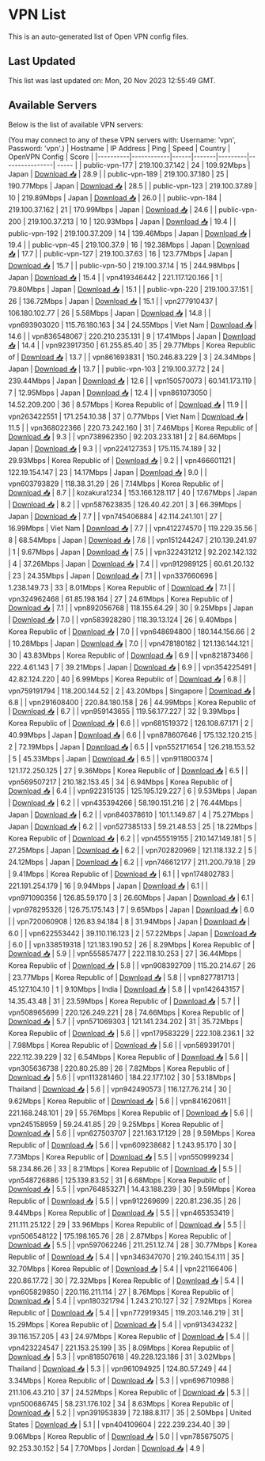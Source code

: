 # VPN List

This is an auto-generated list of Open VPN config files.

## Last Updated

This list was last updated on: Mon, 20 Nov 2023 12:55:49 GMT.

## Available Servers

Below is the list of available VPN servers:

(You may connect to any of these VPN servers with: Username: 'vpn', Password: 'vpn'.)
| Hostname | IP Address | Ping | Speed | Country | OpenVPN Config | Score |
|----------|------------|------|-------|---------|----------------| ----- |
| public-vpn-177 | 219.100.37.142 | 24 | 109.92Mbps | Japan | [Download 📥](./configs/server_0_JP.ovpn) | 28.9 |
| public-vpn-189 | 219.100.37.180 | 25 | 190.77Mbps | Japan | [Download 📥](./configs/server_1_JP.ovpn) | 28.5 |
| public-vpn-123 | 219.100.37.89 | 10 | 219.89Mbps | Japan | [Download 📥](./configs/server_2_JP.ovpn) | 26.0 |
| public-vpn-184 | 219.100.37.162 | 21 | 170.99Mbps | Japan | [Download 📥](./configs/server_3_JP.ovpn) | 24.6 |
| public-vpn-200 | 219.100.37.213 | 10 | 120.93Mbps | Japan | [Download 📥](./configs/server_4_JP.ovpn) | 19.4 |
| public-vpn-192 | 219.100.37.209 | 14 | 139.46Mbps | Japan | [Download 📥](./configs/server_5_JP.ovpn) | 19.4 |
| public-vpn-45 | 219.100.37.9 | 16 | 192.38Mbps | Japan | [Download 📥](./configs/server_6_JP.ovpn) | 17.7 |
| public-vpn-127 | 219.100.37.63 | 16 | 123.77Mbps | Japan | [Download 📥](./configs/server_7_JP.ovpn) | 15.7 |
| public-vpn-50 | 219.100.37.14 | 15 | 244.98Mbps | Japan | [Download 📥](./configs/server_8_JP.ovpn) | 15.4 |
| vpn419346442 | 221.117.120.166 | 1 | 79.80Mbps | Japan | [Download 📥](./configs/server_9_JP.ovpn) | 15.1 |
| public-vpn-220 | 219.100.37.151 | 26 | 136.72Mbps | Japan | [Download 📥](./configs/server_10_JP.ovpn) | 15.1 |
| vpn277910437 | 106.180.102.77 | 26 | 5.58Mbps | Japan | [Download 📥](./configs/server_11_JP.ovpn) | 14.8 |
| vpn693903020 | 115.76.180.163 | 34 | 24.55Mbps | Viet Nam | [Download 📥](./configs/server_12_VN.ovpn) | 14.6 |
| vpn836548067 | 220.210.235.131 | 9 | 17.41Mbps | Japan | [Download 📥](./configs/server_13_JP.ovpn) | 14.4 |
| vpn923917350 | 61.255.85.40 | 35 | 29.77Mbps | Korea Republic of | [Download 📥](./configs/server_14_KR.ovpn) | 13.7 |
| vpn861693831 | 150.246.83.229 | 3 | 24.34Mbps | Japan | [Download 📥](./configs/server_15_JP.ovpn) | 13.7 |
| public-vpn-103 | 219.100.37.72 | 24 | 239.44Mbps | Japan | [Download 📥](./configs/server_16_JP.ovpn) | 12.6 |
| vpn150570073 | 60.141.173.119 | 7 | 12.95Mbps | Japan | [Download 📥](./configs/server_17_JP.ovpn) | 12.4 |
| vpn861073050 | 14.52.209.200 | 36 | 8.57Mbps | Korea Republic of | [Download 📥](./configs/server_18_KR.ovpn) | 11.9 |
| vpn263422551 | 171.254.10.38 | 37 | 0.77Mbps | Viet Nam | [Download 📥](./configs/server_19_VN.ovpn) | 11.5 |
| vpn368022366 | 220.73.242.160 | 31 | 7.46Mbps | Korea Republic of | [Download 📥](./configs/server_20_KR.ovpn) | 9.3 |
| vpn738962350 | 92.203.233.181 | 2 | 84.66Mbps | Japan | [Download 📥](./configs/server_21_JP.ovpn) | 9.3 |
| vpn224127353 | 175.115.74.189 | 32 | 29.93Mbps | Korea Republic of | [Download 📥](./configs/server_22_KR.ovpn) | 9.2 |
| vpn466601121 | 122.19.154.147 | 23 | 14.17Mbps | Japan | [Download 📥](./configs/server_23_JP.ovpn) | 9.0 |
| vpn603793829 | 118.38.31.29 | 26 | 7.14Mbps | Korea Republic of | [Download 📥](./configs/server_24_KR.ovpn) | 8.7 |
| kozakura1234 | 153.166.128.117 | 40 | 17.67Mbps | Japan | [Download 📥](./configs/server_25_JP.ovpn) | 8.2 |
| vpn587623835 | 126.40.42.201 | 3 | 66.39Mbps | Japan | [Download 📥](./configs/server_26_JP.ovpn) | 7.7 |
| vpn745406884 | 42.114.241.101 | 27 | 16.99Mbps | Viet Nam | [Download 📥](./configs/server_27_VN.ovpn) | 7.7 |
| vpn412274570 | 119.229.35.56 | 8 | 68.54Mbps | Japan | [Download 📥](./configs/server_28_JP.ovpn) | 7.6 |
| vpn151244247 | 210.139.241.97 | 1 | 9.67Mbps | Japan | [Download 📥](./configs/server_29_JP.ovpn) | 7.5 |
| vpn322431212 | 92.202.142.132 | 4 | 37.26Mbps | Japan | [Download 📥](./configs/server_30_JP.ovpn) | 7.4 |
| vpn912989125 | 60.61.20.132 | 23 | 24.35Mbps | Japan | [Download 📥](./configs/server_31_JP.ovpn) | 7.1 |
| vpn337660696 | 1.238.149.73 | 33 | 8.01Mbps | Korea Republic of | [Download 📥](./configs/server_32_KR.ovpn) | 7.1 |
| vpn324962468 | 61.85.198.164 | 27 | 24.61Mbps | Korea Republic of | [Download 📥](./configs/server_33_KR.ovpn) | 7.1 |
| vpn892056768 | 118.155.64.29 | 30 | 9.25Mbps | Japan | [Download 📥](./configs/server_34_JP.ovpn) | 7.0 |
| vpn583928280 | 118.39.13.124 | 26 | 9.40Mbps | Korea Republic of | [Download 📥](./configs/server_35_KR.ovpn) | 7.0 |
| vpn648694800 | 180.144.156.66 | 2 | 10.28Mbps | Japan | [Download 📥](./configs/server_36_JP.ovpn) | 7.0 |
| vpn478180182 | 121.136.144.121 | 30 | 43.83Mbps | Korea Republic of | [Download 📥](./configs/server_37_KR.ovpn) | 6.9 |
| vpn821873466 | 222.4.61.143 | 7 | 39.21Mbps | Japan | [Download 📥](./configs/server_38_JP.ovpn) | 6.9 |
| vpn354225491 | 42.82.124.220 | 40 | 6.99Mbps | Korea Republic of | [Download 📥](./configs/server_39_KR.ovpn) | 6.8 |
| vpn759191794 | 118.200.144.52 | 2 | 43.20Mbps | Singapore | [Download 📥](./configs/server_40_SG.ovpn) | 6.8 |
| vpn291608400 | 220.84.180.158 | 26 | 44.99Mbps | Korea Republic of | [Download 📥](./configs/server_41_KR.ovpn) | 6.7 |
| vpn959143655 | 119.56.177.227 | 32 | 9.39Mbps | Korea Republic of | [Download 📥](./configs/server_42_KR.ovpn) | 6.6 |
| vpn681519372 | 126.108.67.171 | 2 | 40.99Mbps | Japan | [Download 📥](./configs/server_43_JP.ovpn) | 6.6 |
| vpn878607646 | 175.132.120.215 | 2 | 72.19Mbps | Japan | [Download 📥](./configs/server_44_JP.ovpn) | 6.5 |
| vpn552171654 | 126.218.153.52 | 5 | 45.33Mbps | Japan | [Download 📥](./configs/server_45_JP.ovpn) | 6.5 |
| vpn911800374 | 121.172.250.125 | 27 | 9.36Mbps | Korea Republic of | [Download 📥](./configs/server_46_KR.ovpn) | 6.5 |
| vpn569507217 | 210.182.153.45 | 34 | 6.94Mbps | Korea Republic of | [Download 📥](./configs/server_47_KR.ovpn) | 6.4 |
| vpn922315135 | 125.195.129.227 | 6 | 9.53Mbps | Japan | [Download 📥](./configs/server_48_JP.ovpn) | 6.2 |
| vpn435394266 | 58.190.151.216 | 2 | 76.44Mbps | Japan | [Download 📥](./configs/server_49_JP.ovpn) | 6.2 |
| vpn840378610 | 101.1.149.87 | 4 | 75.27Mbps | Japan | [Download 📥](./configs/server_50_JP.ovpn) | 6.2 |
| vpn527385133 | 59.21.48.53 | 25 | 18.22Mbps | Korea Republic of | [Download 📥](./configs/server_51_KR.ovpn) | 6.2 |
| vpn455519155 | 210.147.149.181 | 5 | 27.25Mbps | Japan | [Download 📥](./configs/server_52_JP.ovpn) | 6.2 |
| vpn702820969 | 121.118.132.2 | 5 | 24.12Mbps | Japan | [Download 📥](./configs/server_53_JP.ovpn) | 6.2 |
| vpn746612177 | 211.200.79.18 | 29 | 9.41Mbps | Korea Republic of | [Download 📥](./configs/server_54_KR.ovpn) | 6.1 |
| vpn174802783 | 221.191.254.179 | 16 | 9.94Mbps | Japan | [Download 📥](./configs/server_55_JP.ovpn) | 6.1 |
| vpn971090356 | 126.85.59.170 | 3 | 26.60Mbps | Japan | [Download 📥](./configs/server_56_JP.ovpn) | 6.1 |
| vpn978295326 | 126.75.175.143 | 7 | 9.65Mbps | Japan | [Download 📥](./configs/server_57_JP.ovpn) | 6.0 |
| vpn720060908 | 126.83.94.184 | 8 | 31.94Mbps | Japan | [Download 📥](./configs/server_58_JP.ovpn) | 6.0 |
| vpn622553442 | 39.110.116.123 | 2 | 57.22Mbps | Japan | [Download 📥](./configs/server_59_JP.ovpn) | 6.0 |
| vpn338519318 | 121.183.190.52 | 26 | 8.29Mbps | Korea Republic of | [Download 📥](./configs/server_60_KR.ovpn) | 5.9 |
| vpn555857477 | 222.118.10.253 | 27 | 36.44Mbps | Korea Republic of | [Download 📥](./configs/server_61_KR.ovpn) | 5.8 |
| vpn908392709 | 115.20.214.67 | 26 | 23.77Mbps | Korea Republic of | [Download 📥](./configs/server_62_KR.ovpn) | 5.8 |
| vpn827781713 | 45.127.104.10 | 1 | 9.10Mbps | India | [Download 📥](./configs/server_63_IN.ovpn) | 5.8 |
| vpn142643157 | 14.35.43.48 | 31 | 23.59Mbps | Korea Republic of | [Download 📥](./configs/server_64_KR.ovpn) | 5.7 |
| vpn508965699 | 220.126.249.221 | 28 | 74.66Mbps | Korea Republic of | [Download 📥](./configs/server_65_KR.ovpn) | 5.7 |
| vpn571069303 | 121.141.234.202 | 31 | 35.72Mbps | Korea Republic of | [Download 📥](./configs/server_66_KR.ovpn) | 5.6 |
| vpn179583229 | 222.108.236.1 | 32 | 7.98Mbps | Korea Republic of | [Download 📥](./configs/server_67_KR.ovpn) | 5.6 |
| vpn589391701 | 222.112.39.229 | 32 | 6.54Mbps | Korea Republic of | [Download 📥](./configs/server_68_KR.ovpn) | 5.6 |
| vpn305636738 | 220.80.25.89 | 26 | 7.82Mbps | Korea Republic of | [Download 📥](./configs/server_69_KR.ovpn) | 5.6 |
| vpn113281460 | 184.22.177.102 | 30 | 53.18Mbps | Thailand | [Download 📥](./configs/server_70_TH.ovpn) | 5.6 |
| vpn942490573 | 116.127.76.214 | 30 | 9.62Mbps | Korea Republic of | [Download 📥](./configs/server_71_KR.ovpn) | 5.6 |
| vpn841620611 | 221.168.248.101 | 29 | 55.76Mbps | Korea Republic of | [Download 📥](./configs/server_72_KR.ovpn) | 5.6 |
| vpn245158959 | 59.24.41.85 | 29 | 9.25Mbps | Korea Republic of | [Download 📥](./configs/server_73_KR.ovpn) | 5.6 |
| vpn627503707 | 221.163.17.129 | 28 | 9.59Mbps | Korea Republic of | [Download 📥](./configs/server_74_KR.ovpn) | 5.6 |
| vpn609238682 | 1.243.95.170 | 30 | 7.73Mbps | Korea Republic of | [Download 📥](./configs/server_75_KR.ovpn) | 5.5 |
| vpn550999234 | 58.234.86.26 | 33 | 8.21Mbps | Korea Republic of | [Download 📥](./configs/server_76_KR.ovpn) | 5.5 |
| vpn548726886 | 125.139.83.52 | 31 | 6.68Mbps | Korea Republic of | [Download 📥](./configs/server_77_KR.ovpn) | 5.5 |
| vpn764853271 | 14.43.188.239 | 30 | 9.59Mbps | Korea Republic of | [Download 📥](./configs/server_78_KR.ovpn) | 5.5 |
| vpn912269699 | 220.81.236.35 | 26 | 9.44Mbps | Korea Republic of | [Download 📥](./configs/server_79_KR.ovpn) | 5.5 |
| vpn465353419 | 211.111.25.122 | 29 | 33.96Mbps | Korea Republic of | [Download 📥](./configs/server_80_KR.ovpn) | 5.5 |
| vpn506548122 | 175.198.165.76 | 28 | 2.87Mbps | Korea Republic of | [Download 📥](./configs/server_81_KR.ovpn) | 5.5 |
| vpn597062246 | 211.251.12.74 | 28 | 30.77Mbps | Korea Republic of | [Download 📥](./configs/server_82_KR.ovpn) | 5.4 |
| vpn346347070 | 219.240.154.111 | 35 | 32.70Mbps | Korea Republic of | [Download 📥](./configs/server_83_KR.ovpn) | 5.4 |
| vpn221166406 | 220.86.17.72 | 30 | 72.32Mbps | Korea Republic of | [Download 📥](./configs/server_84_KR.ovpn) | 5.4 |
| vpn605829850 | 220.116.211.114 | 27 | 8.76Mbps | Korea Republic of | [Download 📥](./configs/server_85_KR.ovpn) | 5.4 |
| vpn180321794 | 1.243.210.127 | 32 | 7.92Mbps | Korea Republic of | [Download 📥](./configs/server_86_KR.ovpn) | 5.4 |
| vpn772919345 | 119.203.146.219 | 31 | 15.29Mbps | Korea Republic of | [Download 📥](./configs/server_87_KR.ovpn) | 5.4 |
| vpn913434232 | 39.116.157.205 | 43 | 24.97Mbps | Korea Republic of | [Download 📥](./configs/server_88_KR.ovpn) | 5.4 |
| vpn423224547 | 221.153.25.199 | 35 | 8.09Mbps | Korea Republic of | [Download 📥](./configs/server_89_KR.ovpn) | 5.3 |
| vpn818507618 | 49.228.123.186 | 31 | 3.02Mbps | Thailand | [Download 📥](./configs/server_90_TH.ovpn) | 5.3 |
| vpn961094925 | 124.80.57.249 | 44 | 3.34Mbps | Korea Republic of | [Download 📥](./configs/server_91_KR.ovpn) | 5.3 |
| vpn696710988 | 211.106.43.210 | 37 | 24.52Mbps | Korea Republic of | [Download 📥](./configs/server_92_KR.ovpn) | 5.3 |
| vpn500686745 | 58.231.176.102 | 34 | 8.63Mbps | Korea Republic of | [Download 📥](./configs/server_93_KR.ovpn) | 5.2 |
| vpn391953839 | 72.188.8.117 | 35 | 2.50Mbps | United States | [Download 📥](./configs/server_94_US.ovpn) | 5.1 |
| vpn404109604 | 222.239.234.40 | 39 | 9.06Mbps | Korea Republic of | [Download 📥](./configs/server_95_KR.ovpn) | 5.0 |
| vpn785675075 | 92.253.30.152 | 54 | 7.70Mbps | Jordan | [Download 📥](./configs/server_96_JO.ovpn) | 4.9 |
